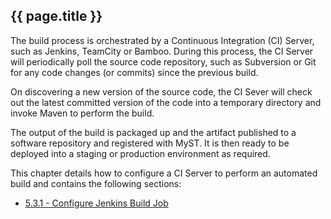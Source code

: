 ## {{ page.title }}

The build process is orchestrated by a Continuous Integration (CI) Server, such as Jenkins, TeamCity or Bamboo. During this process, the CI Server will periodically poll the source code repository, such as Subversion or Git for any code changes (or commits) since the previous build. 

On discovering a new version of the source code, the CI Sever will check out the latest committed version of the code into a temporary directory and invoke Maven to perform the build. 

The output of the build is packaged up and the artifact published to a software repository and registered with MyST. It is then ready to be deployed into a staging or production environment as required.

This chapter details how to configure a CI Server to perform an automated build and contains the following sections:
* [5.3.1 - Configure Jenkins Build Job](/build/ci/jenkins/README.md)








